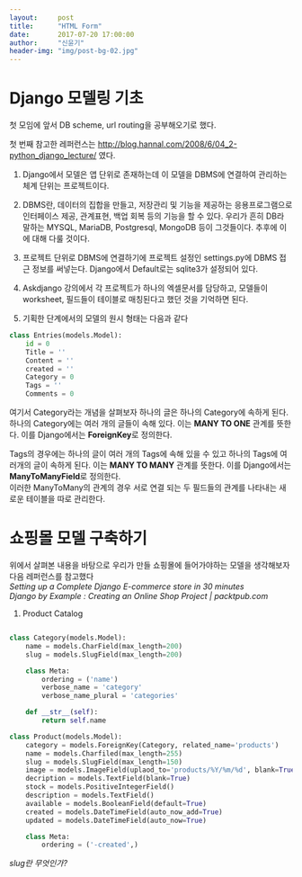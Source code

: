 ```yaml
---
layout:     post
title:      "HTML Form"
date:       2017-07-20 17:00:00
author:     "신윤기"
header-img: "img/post-bg-02.jpg"
---
```

# Django 모델링 기초
 첫 모임에 앞서 DB scheme, url routing을 공부해오기로 했다.


첫 번째 참고한 레퍼런스는 http://blog.hannal.com/2008/6/04_2-python_django_lecture/
였다.

1. Django에서 모델은 앱 단위로 존재하는데 이 모델을 DBMS에 연결하여 관리하는 체계 단위는 프로젝트이다.

2. DBMS란, 데이터의 집합을 만들고, 저장관리 및 기능을 제공하는 응용프로그램으로 인터페이스 제공, 관계표현, 백업 회복 등의 기능을 할 수 있다. 우리가 흔히 DB라 말하는 MYSQL, MariaDB, Postgresql, MongoDB 등이 그것들이다. 추후에 이에 대해 다룰 것이다.

3. 프로젝트 단위로 DBMS에 연결하기에 프로젝트 설정인 settings.py에 DBMS 접근 정보를 써넣는다. Django에서 Default로는 sqlite3가 설정되어 있다. 

4. Askdjango 강의에서 각 프로젝트가 하나의 엑셀문서를 담당하고, 모델들이 worksheet, 필드들이 테이블로 매칭된다고 했던 것을 기억하면 된다.

5. 기획한 단계에서의 모델의 원시 형태는 다음과 같다

>
```python
class Entries(models.Model):
    id = 0
    Title = ''
    Content = ''
    created = ''
    Category = 0
    Tags = ''
    Comments = 0
```

여기서 Category라는 개념을 살펴보자
하나의 글은 하나의 Category에 속하게 된다.
하나의 Category에는 여러 개의 글들이 속해 있다. 이는 **MANY TO ONE** 관계를 뜻한다.
이를 Django에서는 **ForeignKey**로 정의한다.

Tags의 경우에는 하나의 글이 여러 개의 Tags에 속해 있을 수 있고 하나의 Tags에 여러개의 글이 속하게 된다. 이는 **MANY TO MANY** 관계를 뜻한다. 이를 Django에서는 **ManyToManyField**로 정의한다.  
 이러한 ManyToMany의 관계의 경우 서로 연결 되는 두 필드들의 관계를 나타내는 새로운 테이블을 따로 관리한다.  

# 쇼핑몰 모델 구축하기 
위에서 살펴본 내용을 바탕으로 우리가 만들 쇼핑몰에 들어가야하는 모델을 생각해보자  
다음 레퍼런스를 참고했다  
*Setting up a Complete Django E-commerce store in 30 minutes*  
*Django by Example : Creating an Online Shop Project | packtpub.com*

1. Product Catalog
```python

class Category(models.Model):
    name = models.CharField(max_length=200)
    slug = models.SlugField(max_length=200)

    class Meta:
        ordering = ('name')
        verbose_name = 'category'
        verbose_name_plural = 'categories'

    def __str__(self):
        return self.name 

class Product(models.Model):
    category = models.ForeignKey(Category, related_name='products')
    name = models.Charfiled(max_length=255)
    slug = models.SlugField(max_length=150)
    image = models.ImageField(uplaod_to='products/%Y/%m/%d', blank=True)
    decription = models.TextField(blank=True)
    stock = models.PositiveIntegerField()
    description = models.TextField()
    available = models.BooleanField(default=True)
    created = models.DateTimeField(auto_now_add=True)
    updated = models.DateTimeField(auto_now=True)

    class Meta:
        ordering = ('-created',)
```




  *slug란 무엇인가?*

